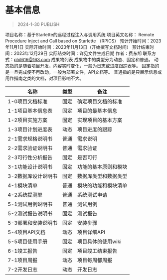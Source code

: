 # 基本信息

> 2024-1-30
> PUBLISH

项目名称：基于Starlette的远程过程注入与调用系统
项目英文名称： Remote Procedure Inject and Call based on Starlette （RPICS）
预计开始时间：2023年11月1日
实际开始时间：2023年11月13日（开始撰写文档时间）
预计结束时间：2023年12月29日
实际结束时间：详见文件生成日期
作者：费东旭
联系方式：phil616@163.com
成果物列表
成果物中的类型分为动态、固定和普通。
动态指的是随着项目开发，内容实时变化，一般为日志或进度跟踪表等。
固定指的是一旦完成便不再改动，一般为部署文件，API文档等。
普通指的是只展示信息或用作指南之类的文档，对项目影响不大。

| 名称                | 类型 | 备注                 |
| ------------------- | ---- | -------------------- |
| 1-0项目文档标准     | 固定 | 确定项目文档的标准   |
| 1-1项目基本信息表   | 固定 | 项目的最基本信息     |
| 1-2项目实施方案     | 固定 | 实现项目的基本方案   |
| 1-3项目计划进度表   | 动态 | 项目进度的跟踪       |
| 2-1需求规格说明书   | 普通 | 需求说明             |
| 2-2需求验证说明书   | 普通 | 需求验证             |
| 2-3可行性分析报告   | 固定 | 是否可行             |
| 3-1功能设计说明书   | 固定 | 功能的基本原则和模块 |
| 3-2数据库设计说明书 | 固定 | 数据库类型和数据类型 |
| 4-1模块清单         | 普通 | 模块的功能和模块清单 |
| 4-2系统提测单       | 普通 | 系统测试申请         |
| 5-1测试用例说明书   | 普通 | 测试用例             |
| 5-2测试报告说明书   | 固定 | 测试报告             |
| 5-3部署和安装说明书 | 固定 | 安装步骤             |
| 5-4项目API文档      | 动态 | 项目详细API          |
| 5-5项目使用手册     | 固定 | 项目具体的使用wiki   |
| 6-1竣工报告         | 固定 | 项目竣工结束报告     |
| 7-1项目周报         | 动态 | 项目每周都周报       |
| 7-2开发日志         | 动态 | 开发日志             |